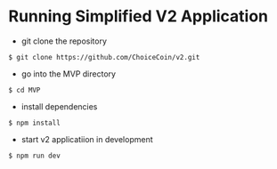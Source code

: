 # Running Simplified V2 Application

- git clone the repository

```
$ git clone https://github.com/ChoiceCoin/v2.git
```

- go into the MVP directory

```
$ cd MVP
```
- install dependencies

```
$ npm install 
```

- start v2 applicatiion in development

```
$ npm run dev
```



